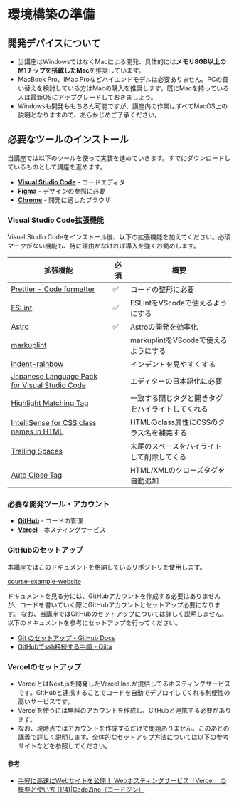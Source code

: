 環境構築の準備
===

## 開発デバイスについて

- 当講座はWindowsではなくMacによる開発、具体的には**メモリ8GB以上のM1チップを搭載したMac**を推奨しています。
- MacBook Pro、iMac Proなどハイエンドモデルは必要ありません。PCの買い替えを検討している方はMacの購入を推奨します。既にMacを持っている人は最新OSにアップグレードしておきましょう。
- Windowsも開発ももちろん可能ですが、講座内の作業はすべてMacOS上の説明となりますので、あらかじめご了承ください。

## 必要なツールのインストール

当講座では以下のツールを使って実装を進めていきます。すでにダウンロードしているものとして講座を進めます。

- **[Visual Studio Code](https://code.visualstudio.com/download)** - コードエディタ
- **[Figma](https://www.figma.com/downloads/)** - デザインの参照に必要
- **[Chrome](https://www.google.com/intl/en_us/chrome/)** - 開発に適したブラウザ

### Visual Studio Code拡張機能

Visual Studio Codeをインストール後、以下の拡張機能を加えてください。必須マークがない機能も、特に理由がなければ導入を強くお勧めします。

| 拡張機能 | 必須 | 概要 |
| --- | --- | --- |
| [Prettier - Code formatter](https://marketplace.visualstudio.com/items?itemName=esbenp.prettier-vscode) | ✅ | コードの整形に必要 |
| [ESLint](https://marketplace.visualstudio.com/items?itemName=dbaeumer.vscode-eslint) | ✅ | ESLintをVScodeで使えるようにする |
| [Astro](https://marketplace.visualstudio.com/items?itemName=astro-build.astro-vscode) | ✅ | Astroの開発を効率化 |
| [markuplint](https://marketplace.visualstudio.com/items?itemName=yusukehirao.vscode-markuplint) |  | markuplintをVScodeで使えるようにする |
| [indent-rainbow](https://marketplace.visualstudio.com/items?itemName=oderwat.indent-rainbow) |  | インデントを見やすくする |
| [Japanese Language Pack for Visual Studio Code](https://marketplace.visualstudio.com/items?itemName=MS-CEINTL.vscode-language-pack-ja) |  | エディターの日本語化に必要 |
| [Highlight Matching Tag](https://marketplace.visualstudio.com/items?itemName=vincaslt.highlight-matching-tag) |  | 一致する閉じタグと開きタグをハイライトしてくれる |
| [IntelliSense for CSS class names in HTML](https://marketplace.visualstudio.com/items?itemName=Zignd.html-css-class-completion) |  | HTMLのclass属性にCSSのクラス名を補完する |
| [Trailing Spaces](https://marketplace.visualstudio.com/items?itemName=shardulm94.trailing-spaces) |  | 末尾のスペースをハイライトして削除してくる |
| [Auto Close Tag](https://marketplace.visualstudio.com/items?itemName=formulahendry.auto-close-tag) |  | HTML/XMLのクローズタグを自動追加 |


### 必要な開発ツール・アカウント

- **[GitHub](https://github.com/)** - コードの管理
- **[Vercel](https://vercel.com/)** - ホスティングサービス

### GitHubのセットアップ

本講座ではこのドキュメントを格納しているリポジトリを使用します。

[course-example-website](https://github.com/kgsi/course-example-website)

ドキュメントを見る分には、GitHubアカウントを作成する必要はありませんが、コードを書いていく際にGitHubアカウントとセットアップ必要になります。
なお、当講座ではGitHubのセットアップについては詳しく説明しません。以下のドキュメントを参考にセットアップを行ってください。

- [Git のセットアップ - GitHub Docs](https://docs.github.com/ja/get-started/quickstart/set-up-git)
- [GitHubでssh接続する手順 - Qiita](https://qiita.com/shizuma/items/2b2f873a0034839e47ce)

### Vercelのセットアップ

- VercelとはNext.jsを開発したVercel Inc.が提供してるホスティングサービスです。GitHubと連携することでコードを自動でデプロイしてくれる利便性の高いサービスです。
- Vercelを使うには無料のアカウントを作成し、GitHubと連携する必要があります。
- なお、現時点ではアカウントを作成するだけで問題ありません。このあとの講義で詳しく説明します。全体的なセットアップ方法については以下の参考サイトなどを参照してください。

#### 参考

- [手軽に高速にWebサイトを公開！ Webホスティングサービス「Vercel」の概要と使い方 (1/4)|CodeZine（コードジン）](https://codezine.jp/article/detail/15780)
